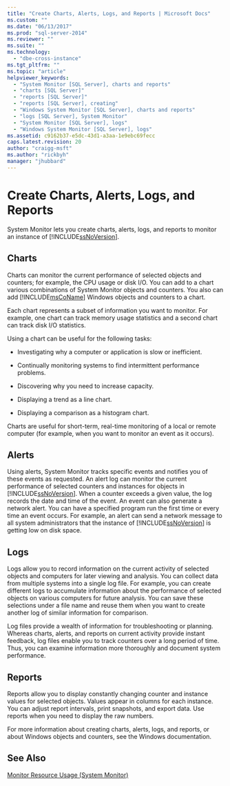 ```yaml
---
title: "Create Charts, Alerts, Logs, and Reports | Microsoft Docs"
ms.custom: ""
ms.date: "06/13/2017"
ms.prod: "sql-server-2014"
ms.reviewer: ""
ms.suite: ""
ms.technology: 
  - "dbe-cross-instance"
ms.tgt_pltfrm: ""
ms.topic: "article"
helpviewer_keywords: 
  - "System Monitor [SQL Server], charts and reports"
  - "charts [SQL Server]"
  - "reports [SQL Server]"
  - "reports [SQL Server], creating"
  - "Windows System Monitor [SQL Server], charts and reports"
  - "logs [SQL Server], System Monitor"
  - "System Monitor [SQL Server], logs"
  - "Windows System Monitor [SQL Server], logs"
ms.assetid: c9162b37-e5dc-43d1-a3aa-1e9ebc69fecc
caps.latest.revision: 20
author: "craigg-msft"
ms.author: "rickbyh"
manager: "jhubbard"
---
```

# Create Charts, Alerts, Logs, and Reports
  System Monitor lets you create charts, alerts, logs, and reports to monitor an instance of [!INCLUDE[ssNoVersion](../../includes/ssnoversion-md.md)].  
  
## Charts  
 Charts can monitor the current performance of selected objects and counters; for example, the CPU usage or disk I/O. You can add to a chart various combinations of System Monitor objects and counters. You also can add [!INCLUDE[msCoName](../../includes/msconame-md.md)] Windows objects and counters to a chart.  
  
 Each chart represents a subset of information you want to monitor. For example, one chart can track memory usage statistics and a second chart can track disk I/O statistics.  
  
 Using a chart can be useful for the following tasks:  
  
-   Investigating why a computer or application is slow or inefficient.  
  
-   Continually monitoring systems to find intermittent performance problems.  
  
-   Discovering why you need to increase capacity.  
  
-   Displaying a trend as a line chart.  
  
-   Displaying a comparison as a histogram chart.  
  
 Charts are useful for short-term, real-time monitoring of a local or remote computer (for example, when you want to monitor an event as it occurs).  
  
## Alerts  
 Using alerts, System Monitor tracks specific events and notifies you of these events as requested. An alert log can monitor the current performance of selected counters and instances for objects in [!INCLUDE[ssNoVersion](../../includes/ssnoversion-md.md)]. When a counter exceeds a given value, the log records the date and time of the event. An event can also generate a network alert. You can have a specified program run the first time or every time an event occurs. For example, an alert can send a network message to all system administrators that the instance of [!INCLUDE[ssNoVersion](../../includes/ssnoversion-md.md)] is getting low on disk space.  
  
## Logs  
 Logs allow you to record information on the current activity of selected objects and computers for later viewing and analysis. You can collect data from multiple systems into a single log file. For example, you can create different logs to accumulate information about the performance of selected objects on various computers for future analysis. You can save these selections under a file name and reuse them when you want to create another log of similar information for comparison.  
  
 Log files provide a wealth of information for troubleshooting or planning. Whereas charts, alerts, and reports on current activity provide instant feedback, log files enable you to track counters over a long period of time. Thus, you can examine information more thoroughly and document system performance.  
  
## Reports  
 Reports allow you to display constantly changing counter and instance values for selected objects. Values appear in columns for each instance. You can adjust report intervals, print snapshots, and export data. Use reports when you need to display the raw numbers.  
  
 For more information about creating charts, alerts, logs, and reports, or about Windows objects and counters, see the Windows documentation.  
  
## See Also  
 [Monitor Resource Usage &#40;System Monitor&#41;](../../2014/database-engine/monitor-resource-usage-system-monitor.md)  
  
  